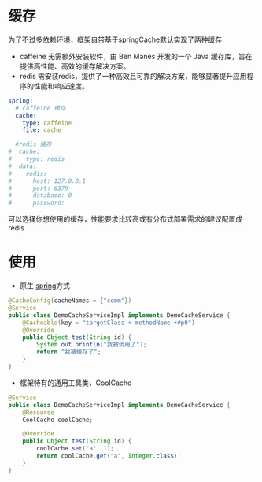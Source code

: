 # 缓存
为了不过多依赖环境，框架自带基于springCache默认实现了两种缓存

- caffeine 无需额外安装软件，由 Ben Manes 开发的一个 Java 缓存库，旨在提供高性能、高效的缓存解决方案。
- redis    需安装redis，提供了一种高效且可靠的解决方案，能够显著提升应用程序的性能和响应速度。
```yaml
spring:
  # caffeine 缓存
  cache:
    type: caffeine
    file: cache

  #redis 缓存
#  cache:
#    type: redis
#  data:
#    redis:
#      host: 127.0.0.1
#      port: 6379
#      database: 0
#      password:
```
可以选择你想使用的缓存，性能要求比较高或有分布式部署需求的建议配置成 redis

# 使用
- 原生 [spring](https://spring.io/guides/gs/caching)方式
```java
@CacheConfig(cacheNames = {"comm"})
@Service
public class DemoCacheServiceImpl implements DemoCacheService {
    @Cacheable(key = "targetClass + methodName +#p0")
    @Override
    public Object test(String id) {
        System.out.println("我被调用了");
        return "我被缓存了";
    }
}
```
- 框架特有的通用工具类，CoolCache
```java
@Service
public class DemoCacheServiceImpl implements DemoCacheService {
    @Resource
    CoolCache coolCache;

    @Override
    public Object test(String id) {
        coolCache.set("a", 1);
        return coolCache.get("a", Integer.class);
    }
}
```